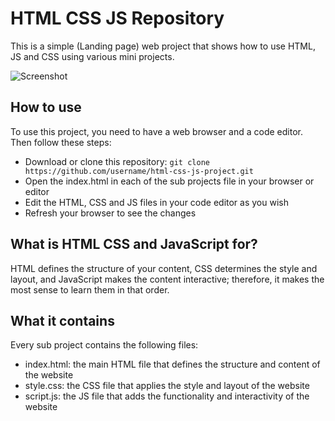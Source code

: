 # HTML CSS JS Repository

This is a simple (Landing page) web project that shows how to use HTML, JS and CSS using various mini projects.

<img src="https://media.licdn.com/dms/image/D4D12AQF7lMBGIwHUCw/article-inline_image-shrink_1000_1488/0/1680955326122?e=1694044800&v=beta&t=LzzqB9cwD_1V8sMvhA8YzuWB7ZCVXyJimUde3yV3dck" alt="Screenshot" style="max-width: 100%;">

## How to use

To use this project, you need to have a web browser and a code editor. Then follow these steps:

- Download or clone this repository: `git clone https://github.com/username/html-css-js-project.git`
- Open the index.html in each of the sub projects file in your browser or editor
- Edit the HTML, CSS and JS files in your code editor as you wish
- Refresh your browser to see the changes
  
## What is HTML CSS and JavaScript for?

HTML defines the structure of your content, CSS determines the style and layout, and JavaScript makes the content interactive; therefore, it makes the most sense to learn them in that order.

## What it contains

Every sub project contains the following files:

- index.html: the main HTML file that defines the structure and content of the website
- style.css: the CSS file that applies the style and layout of the website
- script.js: the JS file that adds the functionality and interactivity of the website
